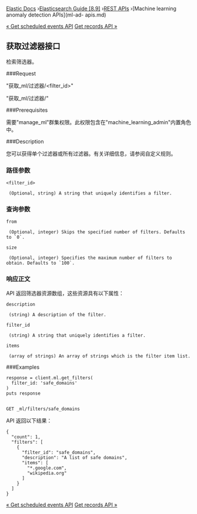 

[Elastic Docs](/guide/) ›[Elasticsearch Guide [8.9]](index.md) ›[REST
APIs](rest-apis.md) ›[Machine learning anomaly detection APIs](ml-ad-
apis.md)

[« Get scheduled events API](ml-get-calendar-event.md) [Get records API
»](ml-get-record.md)

## 获取过滤器接口

检索筛选器。

###Request

"获取_ml/过滤器/<filter_id>"

"获取_ml/过滤器/"

###Prerequisites

需要"manage_ml"群集权限。此权限包含在"machine_learning_admin"内置角色中。

###Description

您可以获得单个过滤器或所有过滤器。有关详细信息，请参阅自定义规则。

### 路径参数

`<filter_id>`

     (Optional, string) A string that uniquely identifies a filter. 

### 查询参数

`from`

     (Optional, integer) Skips the specified number of filters. Defaults to `0`. 
`size`

     (Optional, integer) Specifies the maximum number of filters to obtain. Defaults to `100`. 

### 响应正文

API 返回筛选器资源数组，这些资源具有以下属性：

`description`

     (string) A description of the filter. 
`filter_id`

     (string) A string that uniquely identifies a filter. 
`items`

     (array of strings) An array of strings which is the filter item list. 

###Examples

    
    
    response = client.ml.get_filters(
      filter_id: 'safe_domains'
    )
    puts response
    
    
    GET _ml/filters/safe_domains

API 返回以下结果：

    
    
    {
      "count": 1,
      "filters": [
        {
          "filter_id": "safe_domains",
          "description": "A list of safe domains",
          "items": [
            "*.google.com",
            "wikipedia.org"
          ]
        }
      ]
    }

[« Get scheduled events API](ml-get-calendar-event.md) [Get records API
»](ml-get-record.md)
